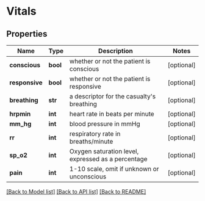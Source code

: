 # Vitals

## Properties
Name | Type | Description | Notes
------------ | ------------- | ------------- | -------------
**conscious** | **bool** | whether or not the patient is conscious | [optional] 
**responsive** | **bool** | whether or not the patient is responsive | [optional] 
**breathing** | **str** | a descriptor for the casualty&#x27;s breathing | [optional] 
**hrpmin** | **int** | heart rate in beats per minute | [optional] 
**mm_hg** | **int** | blood pressure in mmHg | [optional] 
**rr** | **int** | respiratory rate in breaths/minute | [optional] 
**sp_o2** | **int** | Oxygen saturation level, expressed as a percentage | [optional] 
**pain** | **int** | 1-10 scale, omit if unknown or unconscious | [optional] 

[[Back to Model list]](../README.md#documentation-for-models) [[Back to API list]](../README.md#documentation-for-api-endpoints) [[Back to README]](../README.md)

